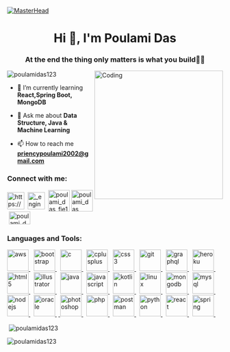 [![MasterHead](https://i.imgur.com/spmFUMb.png)](https://rishavchanda.io)
<h1 align="center">Hi 👋, I'm Poulami Das</h1>
<h3 align="center">At the end the thing only matters is what you build👩‍💻</h3>
<img align="right" alt="Coding" width="300" src="https://i.imgur.com/iAnXgLS.png">
<!-- 
<p align="left"> <a href="https://github.com/ryo-ma/github-profile-trophy"><img src="https://github-profile-trophy.vercel.app/?username=poulamidas123" alt="poulamidas123" /></a> </p> -->

<p align="left"> <img src="https://komarev.com/ghpvc/?username=poulamidas123&label=Profile%20views&color=0e75b6&style=flat" alt="poulamidas123" /> </p>


- 🌱 I’m currently learning **React,Spring Boot, MongoDB**

- 💬 Ask me about **Data Structure, Java & Machine Learning**

- 📫 How to reach me **priencypoulami2002@gmail.com**

<h3 align="left">Connect with me:</h3>
<p align="left">
<a href="https://linkedin.com/in/https://www.linkedin.com/in/poulami-das-02291622a/" target="blank"><img align="center" src="https://cdn-icons-png.flaticon.com/512/174/174857.png" alt="https://www.linkedin.com/in/poulami-das-02291622a/" height="40" width="40" /></a>&nbsp;
<a href="https://instagram.com/_engineer_chef_" target="blank"><img align="center" src="https://cdn-icons-png.flaticon.com/512/174/174855.png" alt="_engineer_chef_" height="40" width="40" /></a>&nbsp;
<a href="https://www.hackerrank.com/poulami_das_fie1" target="blank"><img align="center" src="https://upload.wikimedia.org/wikipedia/commons/6/65/HackerRank_logo.png" alt="poulami_das_fie1" height="50" width="50" /></a>
<a href="https://www.leetcode.com/poulami_das" target="blank"><img align="center" src="https://miro.medium.com/v2/resize:fit:512/1*ymdLUYayjisO2uU47lOI0A.png" alt="poulami_das" height="50" width="50" /></a>&nbsp;<a href="https://auth.geeksforgeeks.org/user/priencypoulami2002/" target="blank"><img align="center" src="https://upload.wikimedia.org/wikipedia/commons/thumb/4/43/GeeksforGeeks.svg/2560px-GeeksforGeeks.svg.png" alt="poulami_das" height="30" width="50" /></a>
</p>

<h3 align="left">Languages and Tools:</h3>
<p align="left">
<a href="https://aws.amazon.com" target="_blank" rel="noreferrer"> <img
        src="https://upload.wikimedia.org/wikipedia/commons/thumb/9/93/Amazon_Web_Services_Logo.svg/1280px-Amazon_Web_Services_Logo.svg.png"
        alt="aws" width="50" height="50" /> </a>&nbsp; <a href="https://getbootstrap.com" target="_blank" rel="noreferrer">
    <img src="https://img.freepik.com/premium-vector/bootstrap-icon-b-letter-logo_781017-7.jpg" alt="bootstrap"
        width="50" height="50" /> </a>&nbsp; <a href="https://www.cprogramming.com/" target="_blank" rel="noreferrer"> <img
        src="https://upload.wikimedia.org/wikipedia/commons/thumb/1/18/C_Programming_Language.svg/1200px-C_Programming_Language.svg.png"
        alt="c" width="50" height="50" /> </a>&nbsp; <a href="https://www.w3schools.com/cpp/" target="_blank"
    rel="noreferrer"> <img
        src="https://upload.wikimedia.org/wikipedia/commons/thumb/1/18/ISO_C%2B%2B_Logo.svg/1822px-ISO_C%2B%2B_Logo.svg.png"
        alt="cplusplus" width="50" height="50" /> </a>&nbsp; <a href="https://www.w3schools.com/css/" target="_blank"
    rel="noreferrer"> <img
        src="https://upload.wikimedia.org/wikipedia/commons/thumb/6/62/CSS3_logo.svg/800px-CSS3_logo.svg.png" alt="css3"
        width="50" height="50" /> </a>&nbsp; <a href="https://git-scm.com/" target="_blank" rel="noreferrer"> <img
        src="https://www.vectorlogo.zone/logos/git-scm/git-scm-icon.svg" alt="git" width="50" height="50" /> </a>&nbsp; <a
    href="https://graphql.org" target="_blank" rel="noreferrer"> <img
        src="https://www.vectorlogo.zone/logos/graphql/graphql-icon.svg" alt="graphql" width="50" height="50" /> </a>&nbsp; <a
    href="https://heroku.com" target="_blank" rel="noreferrer"> <img
        src="https://www.vectorlogo.zone/logos/heroku/heroku-icon.svg" alt="heroku" width="50" height="50" /> </a>&nbsp; <a
    href="https://www.w3.org/html/" target="_blank" rel="noreferrer"> <img
        src="https://upload.wikimedia.org/wikipedia/commons/thumb/6/61/HTML5_logo_and_wordmark.svg/2048px-HTML5_logo_and_wordmark.svg.png"
        alt="html5" width="50" height="50" /> </a>&nbsp; <a href="https://www.adobe.com/in/products/illustrator.html"
    target="_blank" rel="noreferrer"> <img
        src="https://www.vectorlogo.zone/logos/adobe_illustrator/adobe_illustrator-icon.svg" alt="illustrator"
        width="50" height="50" /> </a>&nbsp; <a href="https://www.java.com" target="_blank" rel="noreferrer"> <img
        src="https://upload.wikimedia.org/wikipedia/en/thumb/3/30/Java_programming_language_logo.svg/800px-Java_programming_language_logo.svg.png"
        alt="java" width="50" height="50" /> </a>&nbsp; <a href="https://developer.mozilla.org/en-US/docs/Web/JavaScript"
    target="_blank" rel="noreferrer"> <img
        src="https://w7.pngwing.com/pngs/640/199/png-transparent-javascript-logo-html-javascript-logo-angle-text-rectangle-thumbnail.png"
        alt="javascript" width="50" height="50" /> </a>&nbsp; <a href="https://kotlinlang.org" target="_blank"
    rel="noreferrer"> <img src="https://www.vectorlogo.zone/logos/kotlinlang/kotlinlang-icon.svg" alt="kotlin"
        width="50" height="50" /> </a>&nbsp; <a href="https://www.linux.org/" target="_blank" rel="noreferrer"> <img
        src="https://1000logos.net/wp-content/uploads/2017/03/LINUX-LOGO.png" alt="linux" width="50" height="50" /> </a>&nbsp;
<a href="https://www.mongodb.com/" target="_blank" rel="noreferrer"> <img
        src="https://w7.pngwing.com/pngs/956/695/png-transparent-mongodb-original-wordmark-logo-icon-thumbnail.png"
        alt="mongodb" width="50" height="50" /> </a>&nbsp; <a href="https://www.mysql.com/" target="_blank" rel="noreferrer">
    <img src="https://cdn-icons-png.flaticon.com/512/5968/5968313.png" alt="mysql" width="50" height="50" /> </a>&nbsp; <a
    href="https://nodejs.org" target="_blank" rel="noreferrer"> <img
        src="https://static-00.iconduck.com/assets.00/node-js-icon-227x256-913nazt0.png" alt="nodejs" width="50"
        height="50" /> </a>&nbsp; <a href="https://www.oracle.com/" target="_blank" rel="noreferrer"> <img
        src="https://logos-world.net/wp-content/uploads/2020/09/Oracle-Symbol.png" alt="oracle" width="50"
        height="50" /> </a>&nbsp;<a href="https://www.photoshop.com/en" target="_blank" rel="noreferrer"> <img
        src="https://upload.wikimedia.org/wikipedia/commons/thumb/a/af/Adobe_Photoshop_CC_icon.svg/640px-Adobe_Photoshop_CC_icon.svg.png"
        alt="photoshop" width="50" height="50" /> </a>&nbsp; <a href="https://www.php.net" target="_blank" rel="noreferrer">
    <img src="https://upload.wikimedia.org/wikipedia/commons/thumb/2/27/PHP-logo.svg/2560px-PHP-logo.svg.png"
        alt="php" width="50" height="50" /> </a>&nbsp; <a href="https://postman.com" target="_blank" rel="noreferrer"> <img
        src="https://www.vectorlogo.zone/logos/getpostman/getpostman-icon.svg" alt="postman" width="50" height="50" />
</a>&nbsp; <a href="https://www.python.org" target="_blank" rel="noreferrer"> <img
        src="https://upload.wikimedia.org/wikipedia/commons/thumb/c/c3/Python-logo-notext.svg/1869px-Python-logo-notext.svg.png"
        alt="python" width="50" height="50" /> </a>&nbsp; <a href="https://reactjs.org/" target="_blank" rel="noreferrer">
    <img src="https://upload.wikimedia.org/wikipedia/commons/thumb/a/a7/React-icon.svg/2300px-React-icon.svg.png"
        alt="react" width="50" height="50" /> </a>&nbsp; <a href="https://spring.io/" target="_blank" rel="noreferrer"> <img
        src="https://www.vectorlogo.zone/logos/springio/springio-icon.svg" alt="spring" width="50" height="50" /> </a>&nbsp;
</p>

<p>&nbsp;<img align="center" src="https://github-readme-stats.vercel.app/api?username=poulamidas123&show_icons=true&locale=en" alt="poulamidas123" /></p>

<p><img align="center" src="https://github-readme-streak-stats.herokuapp.com/?user=poulamidas123&" alt="poulamidas123" /></p>

